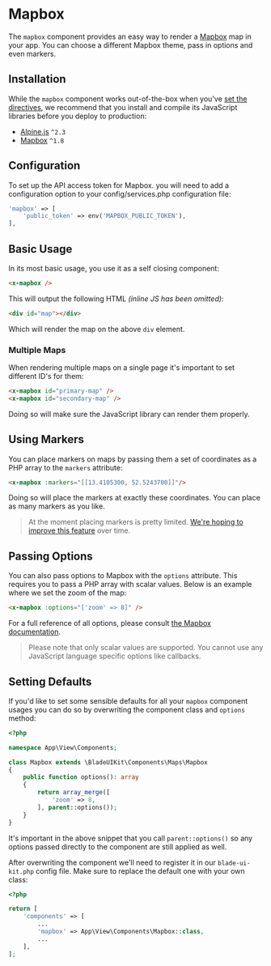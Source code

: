 # Mapbox

The `mapbox` component provides an easy way to render a [Mapbox](https://mapbox.com) map in your app. You can choose a different Mapbox theme, pass in options and even markers.

## Installation

While the `mapbox` component works out-of-the-box when you've [set the directives](/docs/{{version}}/installation#directives), we recommend that you install and compile its JavaScript libraries before you deploy to production:

- [Alpine.js](https://github.com/alpinejs/alpine) `^2.3`
- [Mapbox](https://docs.mapbox.com/mapbox-gl-js/api/) `^1.8`

## Configuration

To set up the API access token for Mapbox. you will need to add a configuration option to your config/services.php configuration file:

```php
'mapbox' => [
    'public_token' => env('MAPBOX_PUBLIC_TOKEN'),
],
```

## Basic Usage

In its most basic usage, you use it as a self closing component:

```html
<x-mapbox />
```

This will output the following HTML *(inline JS has been omitted)*:

```html
<div id="map"></div>
```

Which will render the map on the above `div` element.

### Multiple Maps

When rendering multiple maps on a single page it's important to set different ID's for them:

```html
<x-mapbox id="primary-map" />
<x-mapbox id="secondary-map" />
```

Doing so will make sure the JavaScript library can render them properly.

## Using Markers

You can place markers on maps by passing them a set of coordinates as a PHP array to the `markers` attribute:

```html
<x-mapbox :markers="[[13.4105300, 52.5243700]]"/>
``` 

Doing so will place the markers at exactly these coordinates. You can place as many markers as you like.

> At the moment placing markers is pretty limited. [We're hoping to improve this feature](https://github.com/blade-ui-kit/blade-ui-kit/issues/5) over time.

## Passing Options

You can also pass options to Mapbox with the `options` attribute. This requires you to pass a PHP array with scalar values. Below is an example where we set the zoom of the map:

```html
<x-mapbox :options="['zoom' => 8]" />
```

For a full reference of all options, please consult [the Mapbox documentation](https://docs.mapbox.com/mapbox-gl-js/api/map/#map-parameters).

> Please note that only scalar values are supported. You cannot use any JavaScript language specific options like callbacks.

## Setting Defaults

If you'd like to set some sensible defaults for all your `mapbox` component usages you can do so by overwriting the component class and `options` method:

```php
<?php

namespace App\View\Components;

class Mapbox extends \BladeUIKit\Components\Maps\Mapbox
{
    public function options(): array
    {
        return array_merge([
            'zoom' => 8,
        ], parent::options());
    }
}
```

It's important in the above snippet that you call `parent::options()` so any options passed directly to the component are still applied as well. 

After overwriting the component we'll need to register it in our `blade-ui-kit.php` config file. Make sure to replace the default one with your own class:

```php
<?php

return [
    'components' => [
        ...
        'mapbox' => App\View\Components\Mapbox::class,
        ...
    ],
];
```
